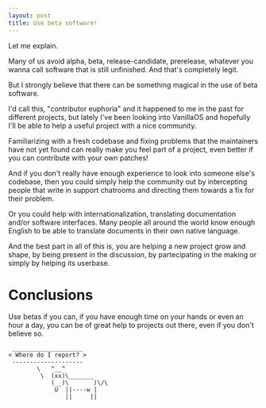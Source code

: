 ```yaml
---
layout: post
title: Use beta software!
---
```

Let me explain.

Many of us avoid alpha, beta, release-candidate, prerelease, whatever you wanna call software that is still unfinished. And that's completely legit.

But I strongly believe that there can be something magical in the use of beta software.

I'd call this, "contributor euphoria" and it happened to me in the past for different projects,
but lately I've been looking into VanillaOS and hopefully I'll be able to help a useful project with a nice community.

Familiarizing with a fresh codebase and fixing problems that the maintainers have not yet found can really make you feel part of a project, even better if you can contribute with your own patches!

And if you don't really have enough experience to look into someone else's codebase, then you could simply help the community out by intercepting people that write in support chatrooms and directing them towards a fix for their problem.

Or you could help with internationalization, translating documentation and/or software interfaces.
Many people all around the world know enough English to be able to translate documents in their own native language.

And the best part in all of this is, you are helping a new project grow and shape, by being present in the discussion, by partecipating in the making or simply by helping its userbase.

# Conclusions

Use betas if you can, if you have enough time on your hands or even an hour a day, you can be of great help to projects out there, even if you don't believe so.

```
 ____________________ 
< Where do I report? >
 -------------------- 
        \   ^__^
         \  (xx)\_______
            (__)\       )\/\
             U  ||----w |
                ||     ||

```
